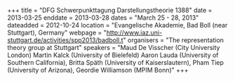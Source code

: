 +++
title = "DFG Schwerpunkttagung Darstellungstheorie 1388"
date = 2013-03-25
enddate = 2013-03-28
dates = "March 25 - 28, 2013"
dateadded = 2012-10-24
location = "Evangelische Akademie, Bad Boll (near Stuttgart), Germany"
webpage = "http://www.iaz.uni-stuttgart.de/activities/spp2013/badboll.t"
organisers = "The representation theory group at Stuttgart"
speakers = "Maud De Visscher (City University London) Martin Kalck (University of Bielefeld) Aaron Lauda (University of Southern California), Britta Späth (University of Kaiserslautern), Pham Tiep (University of Arizona), Geordie Williamson (MPIM Bonn)"
+++

